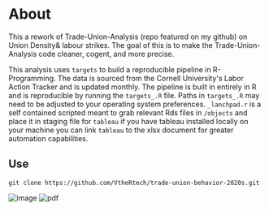 # About

This a rework of Trade-Union-Analysis (repo featured on my github) on Union Density& labour strikes. The goal of this is to make the Trade-Union-Analysis code cleaner, cogent, and more precise.

This analysis uses `targets` to build a reproducible pipeline in R-Programming. The data is sourced from the Cornell University's Labor Action Tracker and is updated monthly. The pipeline is built in entirely in R and is reproducible by running the `targets_.R` file. Paths in `targets_.R` may need to be adjusted to your operating system preferences. `_lanchpad.r` is a self contained scripted meant to grab relevant Rds files in `/objects` and place it in staging file for `tableau` if you have tableau installed locally on your machine you can link `tableau` to the xlsx document for greater automation capabilities.

## Use

```git clone https://github.com/VtheRtech/trade-union-behavior-2020s.git```

![image](https://github.com/VtheRtech/trade-union-behavior-2020s/assets/30744769/7efc4627-36e5-4891-bc16-5e6532ac5c9c)
![pdf]("~/Lab4/paper/paper_files/d2.pdf")
